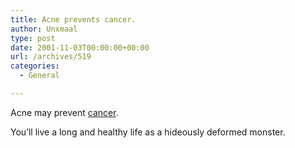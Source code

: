 ```yaml
---
title: Acne prevents cancer.
author: Unxmaal
type: post
date: 2001-11-03T00:00:00+00:00
url: /archives/519
categories:
  - General

---
```

Acne may prevent [cancer][1]. 

You&#8217;ll live a long and healthy life as a hideously deformed monster.

 [1]: http://news.bbc.co.uk/hi/english/health/newsid_1630000/1630307.stm